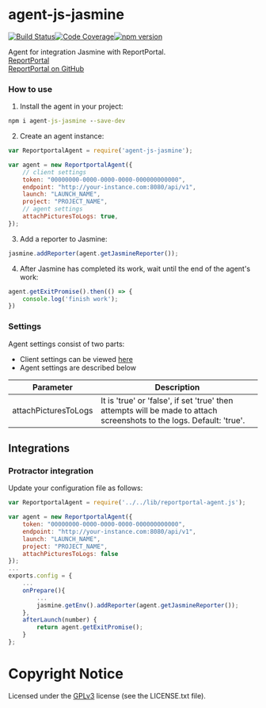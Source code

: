 # agent-js-jasmine
[![Build Status](https://travis-ci.org/reportportal/agent-js-jasmine.svg?branch=master)](https://travis-ci.org/reportportal/agent-js-jasmine)[![Code Coverage](https://codecov.io/gh/reportportal/agent-js-jasmine/branch/master/graph/badge.svg)](https://codecov.io/gh/reportportal/agent-js-jasmine)[![npm version](https://badge.fury.io/js/agent-js-jasmine.svg)](https://badge.fury.io/js/agent-js-jasmine)

Agent for integration Jasmine with ReportPortal.     
[ReportPortal](http://reportportal.io/)<br>
[ReportPortal on GitHub](https://github.com/reportportal)

### How to use
1. Install the agent in your project:
```cmd
npm i agent-js-jasmine --save-dev
```
2. Create an agent instance:
```javascript
var ReportportalAgent = require('agent-js-jasmine');

var agent = new ReportportalAgent({
    // client settings
    token: "00000000-0000-0000-0000-000000000000",
    endpoint: "http://your-instance.com:8080/api/v1",
    launch: "LAUNCH_NAME",
    project: "PROJECT_NAME",
    // agent settings
    attachPicturesToLogs: true,
});
```
3. Add a reporter to Jasmine:
```javascript
jasmine.addReporter(agent.getJasmineReporter());
```
4. After Jasmine has completed its work, wait until the end of the agent's work:
```javascript
agent.getExitPromise().then(() => {
    console.log('finish work');
})
```

### Settings
Agent settings consist of two parts:
* Client settings can be viewed [here](https://github.com/reportportal/client-javascript#settings)
* Agent settings are described below

Parameter | Description
--------- | -----------
attachPicturesToLogs | It is 'true' or 'false', if set 'true' then attempts will be made to attach screenshots to the logs. Default: 'true'.


## Integrations
### Protractor integration
Update your configuration file as follows:
```javascript
var ReportportalAgent = require('../../lib/reportportal-agent.js');

var agent = new ReportportalAgent({
    token: "00000000-0000-0000-0000-000000000000",
    endpoint: "http://your-instance.com:8080/api/v1",
    launch: "LAUNCH_NAME",
    project: "PROJECT_NAME",
    attachPicturesToLogs: false
});
...
exports.config = {
    ...
    onPrepare(){
        ...
        jasmine.getEnv().addReporter(agent.getJasmineReporter());
    },
    afterLaunch(number) {
        return agent.getExitPromise();
    }
};
```

# Copyright Notice
Licensed under the [GPLv3](https://www.gnu.org/licenses/quick-guide-gplv3.html)
license (see the LICENSE.txt file).

		
